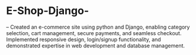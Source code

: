 # E-Shop-Django-
– Created an e-commerce site using python and Django, enabling category selection, cart management, secure payments, and seamless checkout. Implemented responsive design, login/signup functionality, and demonstrated expertise in web development and database management.
